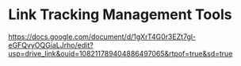 # Link Tracking Management Tools
https://docs.google.com/document/d/1gXrT4G0r3EZt7gl-eGFQvyOQGiaLJrho/edit?usp=drive_link&ouid=108211789404886497065&rtpof=true&sd=true
